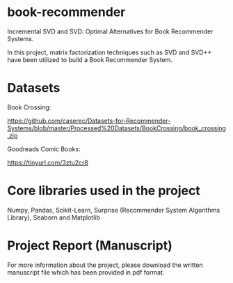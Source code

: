 # book-recommender

Incremental SVD and SVD: Optimal Alternatives for Book Recommender Systems.

In this project, matrix factorization techniques such as SVD and SVD++ have been utilized to build a Book Recommender System.


# Datasets

Book Crossing: 

https://github.com/caserec/Datasets-for-Recommender-Systems/blob/master/Processed%20Datasets/BookCrossing/book_crossing.zip

Goodreads Comic Books:

https://tinyurl.com/3ztu2cr8

# Core libraries used in the project

Numpy, Pandas, Scikit-Learn, Surprise (Recommender System Algorithms Library), Seaborn and Matplotlib

# Project Report (Manuscript)

For more information about the project, please download the written manuscript file which has been provided in pdf format.

